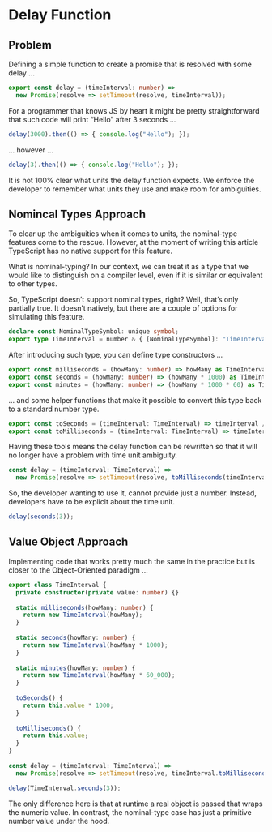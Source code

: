 # Delay Function

## Problem

Defining a simple function to create a promise that is resolved with some delay ...

```typescript
export const delay = (timeInterval: number) =>
  new Promise(resolve => setTimeout(resolve, timeInterval));
```

For a programmer that knows JS by heart it might be pretty straightforward that such code will print “Hello” after 3 seconds ...

```typescript
delay(3000).then(() => { console.log("Hello"); });
```

... however ...

```typescript
delay(3).then(() => { console.log("Hello"); });
```
It is not 100% clear what units the delay function expects. We enforce the developer to remember what units they use and make room for ambiguities.

## Nomincal Types Approach

To clear up the ambiguities when it comes to units, the nominal-type features come to the rescue. However, at the moment of writing this article TypeScript has no native support for this feature. 

What is nominal-typing? In our context, we can treat it as a type that we would like to distinguish on a compiler level, even if it is similar or equivalent to other types. 

So, TypeScript doesn’t support nominal types, right? Well, that’s only partially true. It doesn’t natively, but there are a couple of options for simulating this feature.

```typescript
declare const NominalTypeSymbol: unique symbol;
export type TimeInterval = number & { [NominalTypeSymbol]: "TimeInterval" };
```

After introducing such type, you can define type constructors ...

```typescript
export const milliseconds = (howMany: number) => howMany as TimeInterval;
export const seconds = (howMany: number) => (howMany * 1000) as TimeInterval;
export const minutes = (howMany: number) => (howMany * 1000 * 60) as TimeInterval;
```

... and some helper functions that make it possible to convert this type back to a standard number type.

```typescript
export const toSeconds = (timeInterval: TimeInterval) => timeInterval / 1000;
export const toMilliseconds = (timeInterval: TimeInterval) => timeInterval as number;
```


Having these tools means the delay function can be rewritten so that it will no longer have a problem with time unit ambiguity.

```typescript
const delay = (timeInterval: TimeInterval) =>
  new Promise(resolve => setTimeout(resolve, toMilliseconds(timeInterval)));
```

So, the developer wanting to use it, cannot provide just a number. Instead, developers have to be explicit about the time unit.

```typescript
delay(seconds(3));
```

## Value Object Approach

Implementing code that works pretty much the same in the practice but is closer to the Object-Oriented paradigm ...

```typescript
export class TimeInterval {
  private constructor(private value: number) {}
 
  static milliseconds(howMany: number) {
    return new TimeInterval(howMany);
  }
 
  static seconds(howMany: number) {
    return new TimeInterval(howMany * 1000);
  }
 
  static minutes(howMany: number) {
    return new TimeInterval(howMany * 60_000);
  }
 
  toSeconds() {
    return this.value * 1000;
  }
 
  toMilliseconds() {
    return this.value;
  }
}
 
const delay = (timeInterval: TimeInterval) =>
  new Promise(resolve => setTimeout(resolve, timeInterval.toMilliseconds()));

delay(TimeInterval.seconds(3));
```

The only difference here is that at runtime a real object is passed that wraps the numeric value. In contrast, the nominal-type case has just a primitive number value under the hood. 
